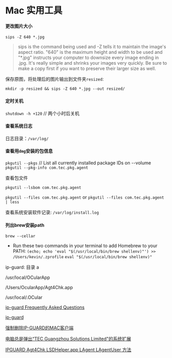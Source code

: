# Mac 实用工具

#### 更改图片大小
`sips -Z 640 *.jpg`

>sips is the command being used and -Z tells it to maintain the image's aspect ratio. "640" is the maximum height and width to be used and "*.jpg" instructs your computer to downsize every image ending in .jpg. It's really simple and shrinks your images very quickly. Be sure to make a copy first if you want to preserve their larger size as well.

保存原图，将处理后的图片输出到文件夹`resized`:

`mkdir -p resized && sips -Z 640 *.jpg --out resized/`

#### 定时关机

`shutdown -h +120` 	// 两个小时后关机

#### 查看系统日志
日志目录：`/var/log/`

#### 查看用`dmg`安装的包信息

`pkgutil --pkgs`	// List all currently installed package IDs on --volume
`pkgutil --pkg-info com.tec.pkg.agent`

查看包文件

`pkgutil --lsbom com.tec.pkg.agent`

`pkgutil --files com.tec.pkg.agent` or `pkgutil --files com.tec.pkg.agent | less`

查看系统安装软件记录: `/var/log/install.log`

#### 列出brew安装path
`brew --cellar`

- Run these two commands in your terminal to add Homebrew to your PATH:
    ```(echo; echo 'eval "$(/usr/local/bin/brew shellenv)"') >> /Users/kevin/.zprofile```
    ```eval "$(/usr/local/bin/brew shellenv)"```

ip-guard: 目录 a

/usr/local/OCularApp

/Users/OcularApp/Agt4Chk.app

/usr/local/.OCular

[ip-guard Frequently Asked Questions](http://ip-guard.com/support/faq)

[ip-guard](http://www.ip-guard.net/en/index.html)

[强制删除IP-GUARD的MAC客户端](https://www.sophistwy.com/2019/07/01/强制删除IP-GUARD的MAC客户端LAGENT/)

[电脑总是弹出“TEC Guangzhou Solutions Limited"的系统扩展](https://discussionschinese.apple.com/thread/253457485)

[IPGUARD Agt4Chk LSDHelper.app LAgent LAgentUser 方法](https://www.jianshu.com/p/a3c8e984cde5)